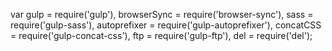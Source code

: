 var gulp     = require('gulp'),
browserSync  = require('browser-sync'),
sass         = require('gulp-sass'),
autoprefixer = require('gulp-autoprefixer'),
concatCSS    = require('gulp-concat-css'),
ftp          = require('gulp-ftp'),
del          = require('del');
